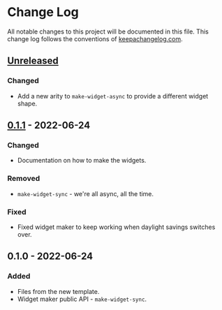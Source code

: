 # Change Log
All notable changes to this project will be documented in this file. This change log follows the conventions of [keepachangelog.com](http://keepachangelog.com/).

## [Unreleased]
### Changed
- Add a new arity to `make-widget-async` to provide a different widget shape.

## [0.1.1] - 2022-06-24
### Changed
- Documentation on how to make the widgets.

### Removed
- `make-widget-sync` - we're all async, all the time.

### Fixed
- Fixed widget maker to keep working when daylight savings switches over.

## 0.1.0 - 2022-06-24
### Added
- Files from the new template.
- Widget maker public API - `make-widget-sync`.

[Unreleased]: https://github.com/your-name/prime_factors/compare/0.1.1...HEAD
[0.1.1]: https://github.com/your-name/prime_factors/compare/0.1.0...0.1.1
